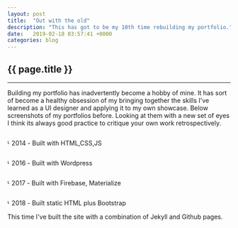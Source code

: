 ```yaml
---
layout: post
title:  "Out with the old"
description: "This has got to be my 10th time rebuilding my portfolio."
date:   2019-02-18 03:57:41 +0000
categories: blog
---
```


<div class="container">
    <div class="row">
        <div class="col">
            <h2 class="font-weight-bold">{{ page.title }}</h2>
            <hr />
            <p>Building my portfolio has inadvertently become a hobby of mine. It has sort of become a healthy obsession of my bringing together the skills I've learned as a UI designer and applying it to my own showcase. Below screenshots of my portfolios before. Looking at them with a new set of eyes I think its always good practice to critique your own work retrospectively.</p>
            <img class="img-fluid" src="https://via.placeholder.com/720x280" alt="" />
            <p class="text-right text-muted pb-2"> ᒻ <span>2014</span> - Built with HTML,CSS,JS</p>
            <img class="img-fluid" src="https://via.placeholder.com/720x280" alt="" />
            <p class="text-right text-muted pb-2"> ᒻ <span>2016</span> - Built with Wordpress</p>
            <img class="img-fluid" src="https://via.placeholder.com/720x280" alt="" />
            <p class="text-right text-muted pb-2"> ᒻ <span>2017</span> - Built with Firebase, Materialize</p>
            <img class="img-fluid" src="https://via.placeholder.com/720x280" alt="" />
            <p class="text-right text-muted pb-2"> ᒻ <span>2018</span> - Built static HTML plus Bootstrap</p>
            <p>This time I've built the site with a combination of Jekyll and Github pages.</p>
        </div>
    </div>
</div>